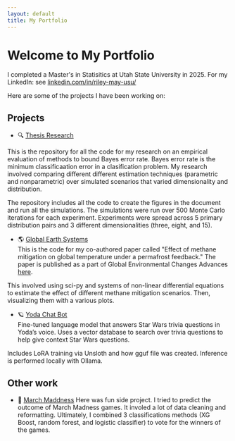 ```yaml
---
layout: default
title: My Portfolio
---
```


# Welcome to My Portfolio

I completed a Master's in Statisitics at Utah State University in 2025. 
For my LinkedIn: see [linkedin.com/in/riley-may-usu/](https://www.linkedin.com/in/riley-may-usu/)


Here are some of the projects I have been working on: 


## Projects

- 🔍 [Thesis Research](https://github.com/rj-may/BER_Bounds_Eval)

This is the repository for all the code for my research on an empirical evaluation of methods to bound Bayes error rate. Bayes error rate is the minimum classificaation error in a clasification problem. My research involved comparing different different estimation techniques (parametric and nonparametric) over simulated scenarios that varied dimensionality and distribution. 

The repository includes all the code to create the figures in the document and run all the simulations. The simulations were run over 500 Monte Carlo iterations for each experiment. Experiments were spread across 5 primary distribution pairs and 3 different dimensionalities (three, eight, and 15). 


-  🌎 [Global Earth Systems](https://github.com/rj-may/GES)  
This is the code for my co-authored paper called "Effect of methane mitigation on global temperature under a permafrost feedback." The paper is published as a part of Global Environmental Changes Advances [here](https://doi.org/10.1016/j.gecadv.2024.100005).

This involved using sci-py and systems of non-linear differential equations to estimate the effect of different methane mitigation scenarios. Then, visualizing them with a various plots. 

- 🪐 [Yoda Chat Bot](https://github.com/rj-may/yoda_chat)  
Fine-tuned language model that answers Star Wars trivia questions in Yoda’s voice. Uses a vector database to search over trivia questions to help give context Star Wars questions.
  
Includes LoRA training via Unsloth and how gguf file was created. Inference is performed locally with Ollama. 


## Other work
- 🏀 [March Maddness](https://github.com/rj-may/MarchMadness2025)
Here was  fun side project. I tried to predict the outcome of March Madness games. It involed a lot of data cleaning and reformatting. Ultimately, I combined 3 classifications methods (XG Boost, random forest, and logistic classifier) to vote for the winners of the games. 
